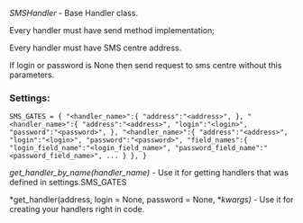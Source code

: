 *SMSHandler* - Base Handler class.

Every handler must have send method implementation;

Every handler must have SMS centre address.

If login or password is None then send request to sms centre without this parameters.

### Settings:

`SMS_GATES = {
    "<handler_name>":{
        "address":"<address>",
    },
    "<handler_name>":{
        "address":"<address>",
        "login":"<login>",
        "password":"<password>",
    },
    "<handler_name>":{
        "address":"<address>",
        "login":"<login>",
        "password":"<password>",
        "field_names":{
            "login_field_name":"<login_field_name>",
            "password_field_name":"<password_field_name>",
             ...
        }
    },
}`

*get_handler_by_name(handler_name)* - Use it for getting handlers that was defined in settings.SMS_GATES

*get_handler(address, login = None, password = None, **kwargs)* - Use it for creating your handlers right in code.
